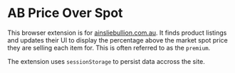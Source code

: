 # AB Price Over Spot
This browser extension is for [ainsliebullion.com.au][1]. It finds product listings and updates their UI to display the percentage above the market spot price they are selling each item for. This is often referred to as the `premium`.

The extension uses `sessionStorage` to persist data accross the site.


[1]: https://ainsliebullion.com.au
